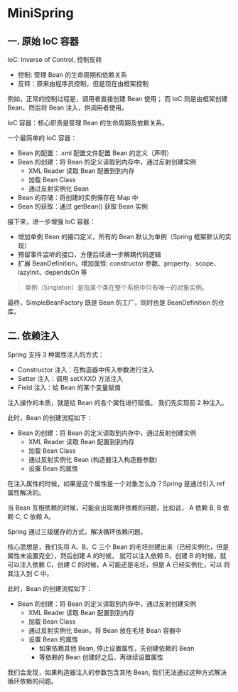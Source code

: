 # MiniSpring

## 一. 原始 IoC 容器

IoC: Inverse of Control, 控制反转

- 控制: 管理 Bean 的生命周期和依赖关系
- 反转：原来由程序员控制，但是现在由框架控制

例如，正常的控制过程是，调用者直接创建 Bean 使用； 而 IoC 则是由框架创建 Bean，然后将 Bean 注入，供调用者使用。

IoC 容器：核心职责是管理 Bean 的生命周期及依赖关系。

一个最简单的 IoC 容器：

- Bean 的配置：.xml 配置文件配置 Bean 的定义（声明）
- Bean 的创建：将 Bean 的定义读取到内存中，通过反射创建实例
  - XML Reader 读取 Bean 配置到到内存
  - 加载 Bean Class
  - 通过反射实例化 Bean
- Bean 的存储：将创建的实例保存在 Map 中
- Bean 的获取：通过 getBean() 获取 Bean 实例

接下来，进一步增强 IoC 容器：

- 增加单例 Bean 的接口定义，所有的 Bean 默认为单例（Spring 框架默认的实现）
- 预留事件监听的接口，方便后续进一步解耦代码逻辑
- 扩展 BeanDefinition，增加属性: constructor 参数、property、scope、lazyInit、dependsOn 等

> 单例（Singleton）是指某个类在整个系统中只有唯一的对象实例。

最终，SimpleBeanFactory 既是 Bean 的工厂，同时也是 BeanDefinition 的仓库。

## 二. 依赖注入

Spring 支持 3 种属性注入的方式：

- Constructor 注入：在构造器中传入参数进行注入
- Setter 注入：调用 setXXX() 方法注入
- Field 注入：给 Bean 的某个变量赋值

注入操作的本质，就是给 Bean 的各个属性进行赋值。 我们先实现前 2 种注入。

此时，Bean 的创建流程如下：

- Bean 的创建：将 Bean 的定义读取到内存中，通过反射创建实例
  - XML Reader 读取 Bean 配置到到内存
  - 加载 Bean Class
  - 通过反射实例化 Bean (构造器注入构造器参数)
  - 设置 Bean 的属性

在注入属性的时候，如果是这个属性是一个对象怎么办？Spring 是通过引入 ref 属性解决的。

当 Bean 互相依赖的时候，可能会出现循环依赖的问题，比如说， A 依赖 B, B 依赖 C, C 依赖 A。

Spring 通过三级缓存的方式，解决循环依赖问题。

核心思想是，我们先将 A、B、C 三个 Bean 的毛坯创建出来（已经实例化，但是属性未设置完全），然后创建 A 的时候，
就可以注入依赖 B，创建 B 的时候，就可以注入依赖 C，创建 C 的时候，A 可能还是毛坯，但是 A 已经实例化，可以
将其注入到 C 中。

此时，Bean 的创建流程如下：

- Bean 的创建：将 Bean 的定义读取到内存中，通过反射创建实例
  - XML Reader 读取 Bean 配置到到内存
  - 加载 Bean Class
  - 通过反射实例化 Bean，将 Bean 放在毛坯 Bean 容器中
  - 设置 Bean 的属性
    - 如果依赖其他 Bean, 停止设置属性，先创建依赖的 Bean
    - 等依赖的 Bean 创建好之后，再继续设置属性

我们会发现，如果构造器注入的参数包含其他 Bean, 我们无法通过这种方式解决循环依赖的问题。
